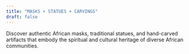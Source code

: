 ```yaml
---
title: "MASKS + STATUES + CARVINGS"
draft: false
---
```


Discover authentic African masks, traditional statues, and hand-carved artifacts that embody the spiritual and cultural heritage of diverse African communities.
